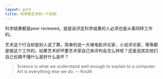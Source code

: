 ```yaml
---
layout: post
title: 科学和艺术的一个区别
---
```


科学结果都是peer reviewed。就是说评定科学成果的人必须也是从事同样工作的。

艺术这个行当却是别人说了算。简单的说一大堆电影评论家，小说评论家，等等都是做这个工作的。如果艺术好坏要艺术家自己来评判会怎么样呢？还是说其实他们自己也搞不懂什么是好什么是坏？



>Science is what we understand well enough to explain to a computer. Art is everything else we do. -- Knuth